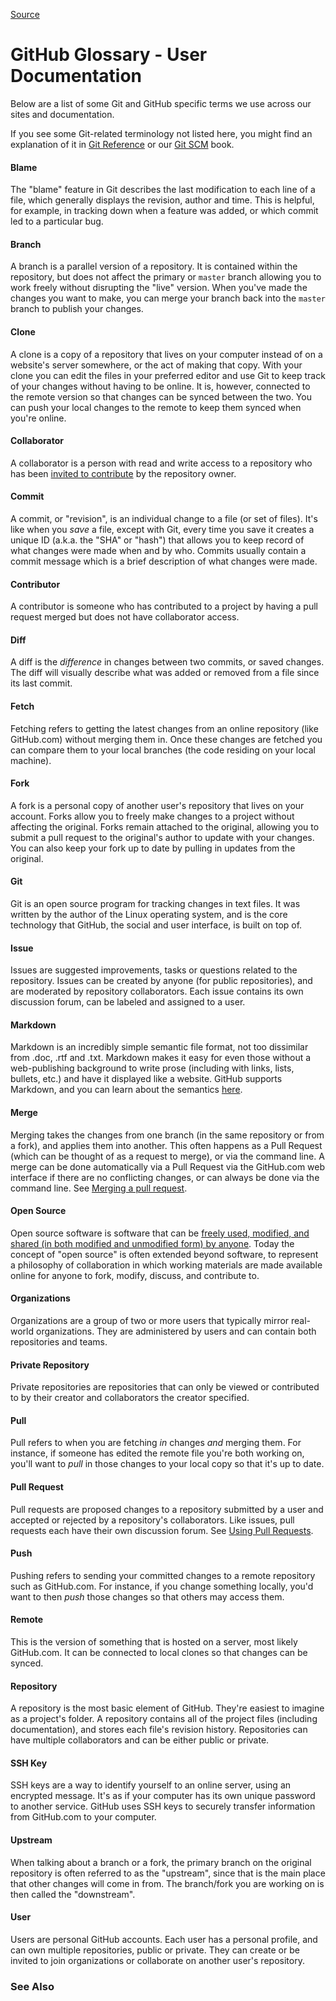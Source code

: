 [Source](https://help.github.com/articles/github-glossary/ "Permalink to GitHub Glossary - User Documentation")

# GitHub Glossary - User Documentation

Below are a list of some Git and GitHub specific terms we use across our sites and documentation.

If you see some Git-related terminology not listed here, you might find an explanation of it in [Git Reference][1] or our [Git SCM][2] book.

####  Blame

The "blame" feature in Git describes the last modification to each line of a file, which generally displays the revision, author and time. This is helpful, for example, in tracking down when a feature was added, or which commit led to a particular bug.

####  Branch

A branch is a parallel version of a repository. It is contained within the repository, but does not affect the primary or `master` branch allowing you to work freely without disrupting the "live" version. When you've made the changes you want to make, you can merge your branch back into the `master` branch to publish your changes.

####  Clone

A clone is a copy of a repository that lives on your computer instead of on a website's server somewhere, or the act of making that copy. With your clone you can edit the files in your preferred editor and use Git to keep track of your changes without having to be online. It is, however, connected to the remote version so that changes can be synced between the two. You can push your local changes to the remote to keep them synced when you're online.

####  Collaborator

A collaborator is a person with read and write access to a repository who has been [invited to contribute][3] by the repository owner.

####  Commit

A commit, or "revision", is an individual change to a file (or set of files). It's like when you _save_ a file, except with Git, every time you save it creates a unique ID (a.k.a. the "SHA" or "hash") that allows you to keep record of what changes were made when and by who. Commits usually contain a commit message which is a brief description of what changes were made.

####  Contributor

A contributor is someone who has contributed to a project by having a pull request merged but does not have collaborator access.

####  Diff

A diff is the _difference_ in changes between two commits, or saved changes. The diff will visually describe what was added or removed from a file since its last commit.

####  Fetch

Fetching refers to getting the latest changes from an online repository (like GitHub.com) without merging them in. Once these changes are fetched you can compare them to your local branches (the code residing on your local machine).

####  Fork

A fork is a personal copy of another user's repository that lives on your account. Forks allow you to freely make changes to a project without affecting the original. Forks remain attached to the original, allowing you to submit a pull request to the original's author to update with your changes. You can also keep your fork up to date by pulling in updates from the original.

####  Git

Git is an open source program for tracking changes in text files. It was written by the author of the Linux operating system, and is the core technology that GitHub, the social and user interface, is built on top of.

####  Issue

Issues are suggested improvements, tasks or questions related to the repository. Issues can be created by anyone (for public repositories), and are moderated by repository collaborators. Each issue contains its own discussion forum, can be labeled and assigned to a user.

####  Markdown

Markdown is an incredibly simple semantic file format, not too dissimilar from .doc, .rtf and .txt. Markdown makes it easy for even those without a web-publishing background to write prose (including with links, lists, bullets, etc.) and have it displayed like a website. GitHub supports Markdown, and you can learn about the semantics [here][4].

####  Merge

Merging takes the changes from one branch (in the same repository or from a fork), and applies them into another. This often happens as a Pull Request (which can be thought of as a request to merge), or via the command line. A merge can be done automatically via a Pull Request via the GitHub.com web interface if there are no conflicting changes, or can always be done via the command line. See [Merging a pull request][5].

####  Open Source

Open source software is software that can be [freely used, modified, and shared (in both modified and unmodified form) by anyone][6]. Today the concept of "open source" is often extended beyond software, to represent a philosophy of collaboration in which working materials are made available online for anyone to fork, modify, discuss, and contribute to.

####  Organizations

Organizations are a group of two or more users that typically mirror real-world organizations. They are administered by users and can contain both repositories and teams.

####  Private Repository

Private repositories are repositories that can only be viewed or contributed to by their creator and collaborators the creator specified.

####  Pull

Pull refers to when you are fetching _in_ changes _and_ merging them. For instance, if someone has edited the remote file you're both working on, you'll want to _pull_ in those changes to your local copy so that it's up to date.

####  Pull Request

Pull requests are proposed changes to a repository submitted by a user and accepted or rejected by a repository's collaborators. Like issues, pull requests each have their own discussion forum. See [Using Pull Requests][7].

####  Push

Pushing refers to sending your committed changes to a remote repository such as GitHub.com. For instance, if you change something locally, you'd want to then _push_ those changes so that others may access them.

####  Remote

This is the version of something that is hosted on a server, most likely GitHub.com. It can be connected to local clones so that changes can be synced.

####  Repository

A repository is the most basic element of GitHub. They're easiest to imagine as a project's folder. A repository contains all of the project files (including documentation), and stores each file's revision history. Repositories can have multiple collaborators and can be either public or private.

####  SSH Key

SSH keys are a way to identify yourself to an online server, using an encrypted message. It's as if your computer has its own unique password to another service. GitHub uses SSH keys to securely transfer information from GitHub.com to your computer.

####  Upstream

When talking about a branch or a fork, the primary branch on the original repository is often referred to as the "upstream", since that is the main place that other changes will come in from. The branch/fork you are working on is then called the "downstream".

####  User

Users are personal GitHub accounts. Each user has a personal profile, and can own multiple repositories, public or private. They can create or be invited to join organizations or collaborate on another user's repository.

###  See Also

[1]: http://gitref.org/
[2]: http://git-scm.com/doc
[3]: /articles/how-do-i-add-a-collaborator
[4]: /categories/writing-on-github/
[5]: /articles/merging-a-pull-request
[6]: http://opensource.org/definition
[7]: /articles/using-pull-requests
